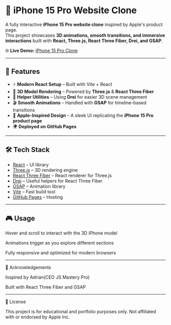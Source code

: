 # 📱 iPhone 15 Pro Website Clone

A fully interactive **iPhone 15 Pro website clone** inspired by Apple's product page.  
This project showcases **3D animations, smooth transitions, and immersive interactions** built with **React, Three.js, React Three Fiber, Drei, and GSAP**.  

🌐 **Live Demo:** [iPhone 15 Pro Clone](https://ebikemeese.github.io/iPhone-15-clone/)

---

## 🚀 Features

- ⚡️ **Modern React Setup** – Built with Vite + React  
- 🎨 **3D Model Rendering** – Powered by **Three.js** & **React Three Fiber**  
- 🧩 **Helper Utilities** – Using **Drei** for easier 3D scene management  
- 🎬 **Smooth Animations** – Handled with **GSAP** for timeline-based transitions  
- 📱 **Apple-Inspired Design** – A sleek UI replicating the **iPhone 15 Pro product page**  
- 🌍 **Deployed on GitHub Pages**  

---

## 🛠️ Tech Stack

- [React](https://reactjs.org/) – UI library  
- [Three.js](https://threejs.org/) – 3D rendering engine  
- [React Three Fiber](https://docs.pmnd.rs/react-three-fiber) – React renderer for Three.js  
- [Drei](https://github.com/pmndrs/drei) – Useful helpers for React Three Fiber  
- [GSAP](https://greensock.com/gsap/) – Animation library  
- [Vite](https://vitejs.dev/) – Fast build tool  
- [GitHub Pages](https://pages.github.com/) – Hosting  

---

## 🎮 Usage

Hover and scroll to interact with the 3D iPhone model

Animations trigger as you explore different sections

Fully responsive and optimized for modern browsers


---

🙌 Acknowledgements

Inspired by Adrian(CEO JS Mastery Pro)

Built with React Three Fiber and GSAP



---

📜 License

This project is for educational and portfolio purposes only.
Not affiliated with or endorsed by Apple Inc.
